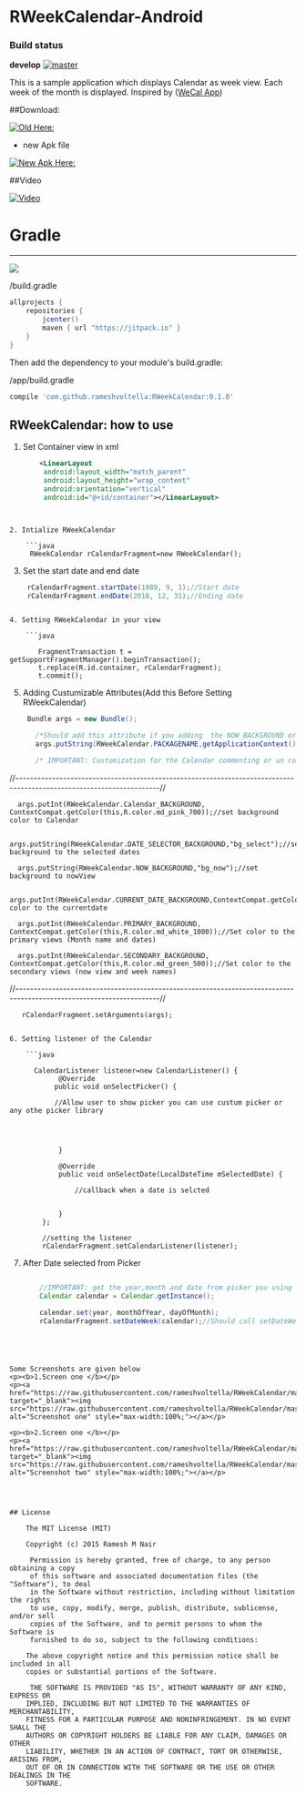 RWeekCalendar-Android
=================

### Build status

**develop** [![master](https://api.travis-ci.org/rameshvoltella/RWeekCalendar.svg?branch=master)](https://travis-ci.org/rameshvoltella/RWeekCalendar)


This is a sample application which displays Calendar as week view. Each week of the month is displayed. Inspired by ([WeCal App](https://play.google.com/store/apps/details?id=im.ecloud.ecalendar)) 



##Download: 

[![Old Here:](https://raw.githubusercontent.com/rameshvoltella/RWeekCalendar/master/Screens/playstore.png)](https://play.google.com/store/apps/details?id=com.ramzcalender.sample)


* new Apk file


[![New Apk Here:](https://raw.githubusercontent.com/rameshvoltella/RWeekCalendar/master/Screens/playstore.png)](https://raw.githubusercontent.com/rameshvoltella/RWeekCalendar/master/Screens/apk/v4.apk)

##Video

[![Video](https://img.youtube.com/vi/gNlkxo7MfNs/0.jpg)](https://www.youtube.com/watch?v=gNlkxo7MfNs)



# Gradle
--------
[![](https://jitpack.io/v/rameshvoltella/RWeekCalendar.svg)](https://jitpack.io/#rameshvoltella/RWeekCalendar)

/build.gradle
```groovy
allprojects {
	repositories {
		jcenter()
		maven { url "https://jitpack.io" }
	}
}
```

Then add the dependency to your module's build.gradle:

/app/build.gradle
```groovy
compile 'com.github.rameshvoltella:RWeekCalendar:0.1.0'
```




RWeekCalendar: how to use
------------------------

1. Set Container view in xml
  
   ```xml
       <LinearLayout
        android:layout_width="match_parent"
        android:layout_height="wrap_content"
        android:orientation="vertical"
        android:id="@+id/container"></LinearLayout>
```


2. Intialize RWeekCalendar
  
    ```java
     RWeekCalendar rCalendarFragment=new RWeekCalendar();
```

3. Set the start date and end date 
  
    ```java
     rCalendarFragment.startDate(1989, 9, 1);//Start date
     rCalendarFragment.endDate(2018, 12, 31);//Ending date
```

4. Setting RWeekCalendar in your view
  
    ```java

       FragmentTransaction t = getSupportFragmentManager().beginTransaction();
       t.replace(R.id.container, rCalendarFragment);
       t.commit();
```

5. Adding Custumizable Attributes(Add this Before Setting RWeekCalendar)
  
    ```java
     Bundle args = new Bundle();

       /*Should add this attribute if you adding  the NOW_BACKGROUND or DATE_SELECTOR_BACKGROUND Attribute*/
       args.putString(RWeekCalendar.PACKAGENAME,getApplicationContext().getPackageName());

       /* IMPORTANT: Customization for the Calendar commenting or un commenting any of the attribute below will reflect change in Calendar*/

//---------------------------------------------------------------------------------------------------------------------//

      args.putInt(RWeekCalendar.Calendar_BACKGROUND, ContextCompat.getColor(this,R.color.md_pink_700));//set background color to Calendar

      args.putString(RWeekCalendar.DATE_SELECTOR_BACKGROUND,"bg_select");//set background to the selected dates

      args.putString(RWeekCalendar.NOW_BACKGROUND,"bg_now");//set background to nowView

      args.putInt(RWeekCalendar.CURRENT_DATE_BACKGROUND,ContextCompat.getColor(this,R.color.md_black_1000));//set color to the currentdate

      args.putInt(RWeekCalendar.PRIMARY_BACKGROUND, ContextCompat.getColor(this,R.color.md_white_1000));//Set color to the primary views (Month name and dates)

      args.putInt(RWeekCalendar.SECONDARY_BACKGROUND, ContextCompat.getColor(this,R.color.md_green_500));//Set color to the secondary views (now view and week names)

//---------------------------------------------------------------------------------------------------------------------//

       rCalendarFragment.setArguments(args);
```				

6. Setting listener of the Calendar
  
    ```java

      CalendarListener listener=new CalendarListener() {
            @Override
           public void onSelectPicker() {

           //Allow user to show picker you can use custum picker or any othe picker library

         


            }

            @Override
            public void onSelectDate(LocalDateTime mSelectedDate) {

                //callback when a date is selcted


            }
        };

        //setting the listener
        rCalendarFragment.setCalendarListener(listener);
```

7. After Date selected from Picker
  
    ```java

        //IMPORTANT: get the year,month and date from picker you using and call setDateWeek method
        Calendar calendar = Calendar.getInstance();

        calendar.set(year, monthOfYear, dayOfMonth);
        rCalendarFragment.setDateWeek(calendar);//Should call setDateWeek after getting date
```
				

    
   
Some Screenshots are given below
<p><b>1.Screen one </b></p>
<p><a href="https://raw.githubusercontent.com/rameshvoltella/RWeekCalendar/master/Screens/s1.png" target="_blank"><img src="https://raw.githubusercontent.com/rameshvoltella/RWeekCalendar/master/Screens/s1.png" alt="Screenshot one" style="max-width:100%;"></a></p>

<p><b>2.Screen one </b></p>
<p><a href="https://raw.githubusercontent.com/rameshvoltella/RWeekCalendar/master/Screens/s2.png" target="_blank"><img src="https://raw.githubusercontent.com/rameshvoltella/RWeekCalendar/master/Screens/s2.png" alt="Screenshot two" style="max-width:100%;"></a></p>




## License

    The MIT License (MIT)

    Copyright (c) 2015 Ramesh M Nair
 
     Permission is hereby granted, free of charge, to any person obtaining a copy
     of this software and associated documentation files (the "Software"), to deal
     in the Software without restriction, including without limitation the rights
     to use, copy, modify, merge, publish, distribute, sublicense, and/or sell
     copies of the Software, and to permit persons to whom the Software is
     furnished to do so, subject to the following conditions:

    The above copyright notice and this permission notice shall be included in all
    copies or substantial portions of the Software.

     THE SOFTWARE IS PROVIDED "AS IS", WITHOUT WARRANTY OF ANY KIND, EXPRESS OR
    IMPLIED, INCLUDING BUT NOT LIMITED TO THE WARRANTIES OF MERCHANTABILITY,
    FITNESS FOR A PARTICULAR PURPOSE AND NONINFRINGEMENT. IN NO EVENT SHALL THE
    AUTHORS OR COPYRIGHT HOLDERS BE LIABLE FOR ANY CLAIM, DAMAGES OR OTHER
    LIABILITY, WHETHER IN AN ACTION OF CONTRACT, TORT OR OTHERWISE, ARISING FROM,
    OUT OF OR IN CONNECTION WITH THE SOFTWARE OR THE USE OR OTHER DEALINGS IN THE
    SOFTWARE.


 



